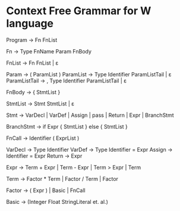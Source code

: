 <!--
 * @Author: qiemanqieman 1324137924@qq.com
 * @Date: 2024-03-23 15:49:34
 * @LastEditors: qiemanqieman 1324137924@qq.com
 * @LastEditTime: 2024-04-03 22:10:06
 * @FilePath: /W/w/src/cfg.md
 * @Description: 这是默认设置,请设置`customMade`, 打开koroFileHeader查看配置 进行设置: https://github.com/OBKoro1/koro1FileHeader/wiki/%E9%85%8D%E7%BD%AE
-->
# Context Free Grammar for W language

Program -> Fn FnList

Fn -> Type FnName Param FnBody

FnList -> Fn FnList
        | ε
        
Param -> ( ParamList )
ParamList -> Type Identifier ParamListTail
           | ε
ParamListTail -> , Type Identifier ParamListTail
               | ε

FnBody -> { StmtList }

StmtList -> Stmt StmtList
          | ε

Stmt -> VarDecl
      | VarDef
      | Assign
      | pass
      | Return
      | Expr
      | BranchStmt

BranchStmt -> if Expr { StmtList } else { StmtList }

FnCall -> Identifier ( ExprList )

VarDecl -> Type Identifier
VarDef -> Type Identifier = Expr
Assign -> Identifier = Expr
Return -> Expr

Expr -> Term + Expr
      | Term - Expr
      | Term > Expr
      | Term

Term -> Factor * Term
      | Factor / Term
      | Factor

Factor -> ( Expr )
        | Basic
        | FnCall

Basic -> (Integer Float StringLiteral et. al.)

